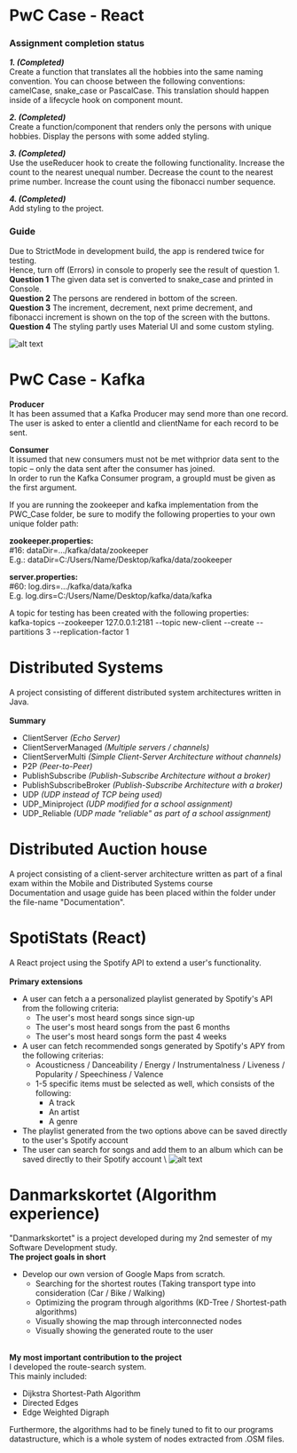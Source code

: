 # PwC Case - React
### **Assignment completion status** 
***1. (Completed)*** \
Create a function that translates all the hobbies into the same naming convention.
You can choose between the following conventions: camelCase, snake_case or PascalCase.
This translation should happen inside of a lifecycle hook on component mount.

***2. (Completed)***\
Create a function/component that renders only the persons with unique hobbies.
Display the persons with some added styling.

***3. (Completed)***\
Use the useReducer hook to create the following functionality.
Increase the count to the nearest unequal number.
Decrease the count to the nearest prime number.
Increase the count using the fibonacci number sequence.
 
***4. (Completed)***\
Add styling to the project.

### **Guide**
Due to StrictMode in development build, the app is rendered twice for testing.  \
Hence, turn off (Errors) in console to properly see the result of question 1. \
**Question 1** The given data set is converted to snake_case and printed in Console. \
**Question 2** The persons are rendered in bottom of the screen. \
**Question 3** The increment, decrement, next prime decrement, and fibonacci increment is shown on the top of the screen with the buttons.
**Question 4** The styling partly uses Material UI and some custom styling.

![alt text](https://i.imgur.com/SISDcHE.png)

 
# PwC Case - Kafka
**Producer** \
It has been assumed that a Kafka Producer may send more than one record.\
The user is asked to enter a clientId and clientName for each record to be sent.

**Consumer** \
It issumed that new consumers must not be met withprior  data sent to the topic –  only the data sent after the consumer has joined. \
In order to run the Kafka Consumer program, a groupId must be given as the first argument.


If you are running the zookeeper and kafka implementation from the PWC_Case folder, be sure to modify the following properties to your own unique folder path:

**zookeeper.properties:**  
#16: dataDir=.../kafka/data/zookeeper\
E.g.: dataDir=C:/Users/Name/Desktop/kafka/data/zookeeper

**server.properties:**  
#60: log.dirs=.../kafka/data/kafka\
E.g. log.dirs=C:/Users/Name/Desktop/kafka/data/kafka

A topic for testing has been created with the following properties:\
kafka-topics --zookeeper 127.0.0.1:2181 --topic new-client --create --partitions 3 --replication-factor 1

# Distributed Systems
A project consisting of different distributed system architectures written in Java.
\
\
**Summary**
* ClientServer _(Echo Server)_
* ClientServerManaged _(Multiple servers / channels)_
* ClientServerMulti _(Simple Client-Server Architecture without channels)_
* P2P _(Peer-to-Peer)_
* PublishSubscribe _(Publish-Subscribe Architecture without a broker)_
* PublishSubscribeBroker _(Publish-Subscribe Architecture with a broker)_
* UDP _(UDP instead of TCP being used)_
* UDP_Miniproject _(UDP modified for a school assignment)_
* UDP_Reliable _(UDP made "reliable" as part of a school assignment)_

# Distributed Auction house
A project consisting of a client-server architecture written as part of a final exam within the Mobile and Distributed Systems course
\
Documentation and usage guide has been placed within the folder under the file-name "Documentation".

# SpotiStats (React)
A React project using the Spotify API to extend a user's functionality.
\
\
**Primary extensions**
* A user can fetch a a personalized playlist generated by Spotify's API from the following criteria:
  * The user's most heard songs since sign-up
  * The user's most heard songs from the past 6 months
  * The user's most heard songs form the past 4 weeks
* A user can fetch recommended songs generated by Spotify's APY from the following criterias:
  * Acousticness / Danceability / Energy / Instrumentalness / Liveness / Popularity / Speechiness / Valence
  * 1-5 specific items must be selected as well, which consists of the following:
    * A track
    * An artist
    * A genre
* The playlist generated from the two options above can be saved directly to the user's Spotify account
* The user can search for songs and add them to an album which can be saved directly to their Spotify account
\\
![alt text](https://i.imgur.com/RY3A89N.jpg)

# Danmarkskortet (Algorithm experience)
"Danmarkskortet" is a project developed during my 2nd semester of my Software Development study. \
**The project goals in short**
  * Develop our own version of Google Maps from scratch.
    * Searching for the shortest routes (Taking transport type into consideration (Car / Bike / Walking)
    * Optimizing the program through algorithms (KD-Tree / Shortest-path algorithms)
    * Visually showing the map through interconnected nodes
    * Visually showing the generated route to the user

\
**My most important contribution to the project**
\
I developed the route-search system. \
This mainly included:
 * Dijkstra Shortest-Path Algorithm
 * Directed Edges
 * Edge Weighted Digraph

Furthermore, the algorithms had to be finely tuned to fit to our programs datastructure, which is a whole system of nodes extracted from .OSM files. 



